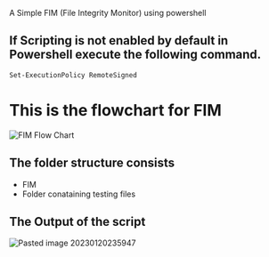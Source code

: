 

A Simple FIM (File Integrity Monitor) using powershell

## If Scripting is not enabled by default in Powershell execute the following command.
```
Set-ExecutionPolicy RemoteSigned
```


# This is the flowchart for FIM

![FIM Flow Chart](https://user-images.githubusercontent.com/73808898/213779665-b1880d78-8150-40ae-95cf-0ebc6bc24ae3.jpg)




## The folder structure consists
- FIM
- Folder conataining testing files

## The Output of the script 
![Pasted image 20230120235947](https://user-images.githubusercontent.com/73808898/213779687-0977083c-a714-4471-9d91-69fd7961312e.png)



